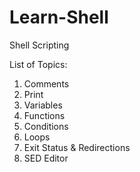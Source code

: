 # Learn-Shell

Shell Scripting

List of Topics:
1. Comments
2. Print
3. Variables
4. Functions
5. Conditions
6. Loops
7. Exit Status & Redirections
8. SED Editor